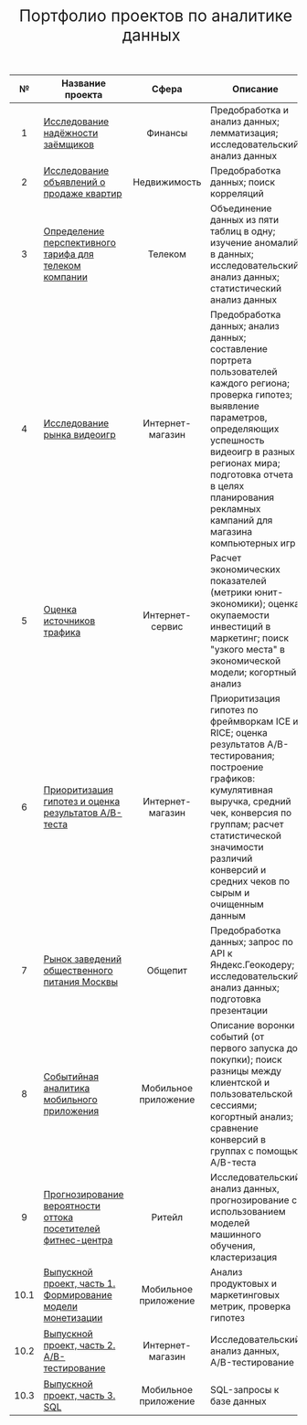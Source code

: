 <h1 style="font-weight:normal" align="center">
  &nbsp;Портфолио проектов по аналитике данных&nbsp;
</h1>
<br>

|№|Название проекта|Сфера|Описание|Стек|
|:-----:|-----|:-----:|-----|:-----:|
|1|[Исследование надёжности заёмщиков](https://github.com/Pavel891/Data_analysis/blob/main/lerning_tasks/reliability_of_borrowers/reliability_of_borrowers.ipynb)|Финансы|Предобработка и анализ данных; лемматизация; исследовательский анализ данных| `Python` `pymystem3` `Pandas` `NumPy` |
|2|[Исследование объявлений о продаже квартир](https://github.com/Pavel891/Data_analysis/blob/main/lerning_tasks/real_estate/real_estate_analysis.ipynb)|Недвижимость|Предобработка данных; поиск корреляций| `Pandas` `Matplotlib` `NumPy`|
|3|[Определение перспективного тарифа для телеком компании](https://github.com/Pavel891/Data_analysis/blob/main/lerning_tasks/mobile_operator_tariffs/mobile_operator_tariffs.ipynb)|Телеком|Объединение данных из пяти таблиц в одну; изучение аномалий в данных; исследовательский анализ данных; статистический анализ данных | `Pandas` `Matplotlib` `display` `math` `NumPy` `SciPy` `Statsmodels`|
|4|[Исследование рынка видеоигр](https://github.com/Pavel891/Data_analysis/blob/main/lerning_tasks/video_game_market/video_game_market.ipynb)|Интернет-магазин|Предобработка данных; анализ данных; составление портрета пользователей каждого региона; проверка гипотез; выявление параметров, определяющих успешность видеоигр в разных регионах мира; подготовка отчета в целях планирования рекламных кампаний для магазина компьютерных игр |`Matplotlib` `Pandas` `Python` `NumPy` `SciPy` |
|5|[Оценка источников трафика](https://github.com/Pavel891/Data_analysis/blob/main/lerning_tasks/mobile_application_marketing_analysis/mobile_application_marketing_analysis.ipynb)|Интернет-сервис|Расчет экономических показателей (метрики юнит-экономики); оценка окупаемости инвестиций в маркетинг; поиск "узкого места" в экономической модели; когортный анализ|`Pandas` `Matplotlib` `NumPy` `Seaborn` |
|6|[Приоритизация гипотез и оценка результатов А/В-теста](https://github.com/Pavel891/Data_analysis/blob/main/lerning_tasks/hypotheses_for_increasing_revenue/hypotheses_for_increasing_revenue.ipynb)|Интернет-магазин|	Приоритизация гипотез по фреймворкам ICE и RICE; оценка результатов A/B-тестирования; построение графиков:  кумулятивная выручка, средний чек, конверсия по группам; расчет статистической значимости различий конверсий и средних чеков по сырым и очищенным данным |`Matplotlib` `Pandas` `Python` `Seaborn` `NumPy` `SciPy` `math`|
|7|[Рынок заведений общественного питания Москвы](https://github.com/Pavel891/Data_analysis/blob/main/lerning_tasks/opening_unique_cafe/opening_unique_cafe.ipynb)|Общепит|Предобработка данных; запрос по API к Яндекс.Геокодеру; исследовательский анализ данных; подготовка презентации |`Pandas` `Seaborn` `Matplotlib` `Numpy` `re` `Requests` `io` |
|8|[Событийная аналитика мобильного приложения](https://github.com/Pavel891/Data_analysis/blob/main/lerning_tasks/selling_products_online/selling_products_online.ipynb)|Мобильное приложение |Описание воронки событий (от первого запуска до покупки); поиск разницы между клиентской и пользовательской сессиями; когортный анализ; сравнение конверсий в группах с помощью A/B-теста| `Pandas` `Seaborn` `Matplotlib` `plotly` `math` `NumPy` `SciPy` `warnings`|
|9|[Прогнозирование вероятности оттока посетителей фитнес-центра](https://github.com/Pavel891/Data_analysis/blob/main/lerning_tasks/fintess_churm_project/fintess_churm_project.ipynb)|Ритейл|Исследовательский анализ данных, прогнозирование с использованием моделей машинного обучения, кластеризация |`Pandas` `Seaborn` `Matplotlib` `Numpy` `sklearn` `SciPy`|
|10.1|[Выпускной проект, часть 1. Формирование модели монетизации](https://github.com/Pavel891/Data_analysis/blob/main/lerning_tasks/Monetization_model_project/Monetization_model_project.ipynb)|Мобильное приложение|Анализ продуктовых и маркетинговых метрик, проверка гипотез |`Pandas` `Seaborn` `Matplotlib` `Numpy` `SciPy`|
|10.2|[Выпускной проект, часть 2. A/B-тестирование](https://github.com/Pavel891/Data_analysis/blob/main/lerning_tasks/AB-test_project/AB-test_project.ipynb)|Интернет-магазин|Исследовательский анализ данных, A/B-тестирование |`Pandas` `Seaborn` `Matplotlib` `Plotly` `SciPy` `math`|
|10.3|[Выпускной проект, часть 3. SQL](https://github.com/Pavel891/Data_analysis/blob/main/lerning_tasks/SQL_project/SQL_project.ipynb)|Мобильное приложение|SQL-запросы к базе данных |`Pandas` `SQLAlchemy`|
